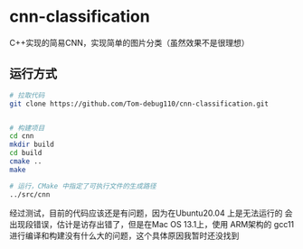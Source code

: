 # cnn-classification
C++实现的简易CNN，实现简单的图片分类（虽然效果不是很理想）


## 运行方式
```bash
# 拉取代码
git clone https://github.com/Tom-debug110/cnn-classification.git


# 构建项目
cd cnn
mkdir build
cd build
cmake ..
make 

# 运行，CMake 中指定了可执行文件的生成路径
../src/cnn

```

经过测试，目前的代码应该还是有问题，因为在Ubuntu20.04 上是无法运行的
会出现段错误，估计是访存出错了，但是在Mac OS 13.1上，使用 ARM架构的 gcc11 
进行编译和构建没有什么大的问题，这个具体原因我暂时还没找到





